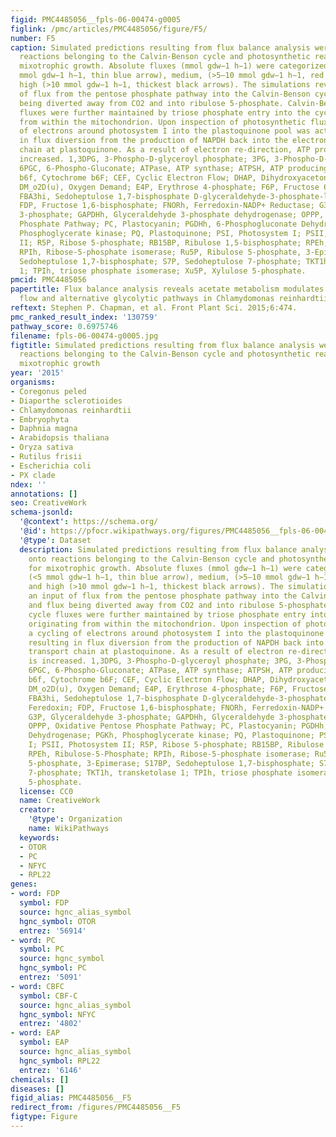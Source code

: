 ```yaml
---
figid: PMC4485056__fpls-06-00474-g0005
figlink: /pmc/articles/PMC4485056/figure/F5/
number: F5
caption: Simulated predictions resulting from flux balance analysis were mapped onto
  reactions belonging to the Calvin-Benson cycle and photosynthetic reactions for
  mixotrophic growth. Absolute fluxes (mmol gdw−1 h−1) were categorized as low (<5
  mmol gdw−1 h−1, thin blue arrow), medium, (>5–10 mmol gdw−1 h−1, red arrow) and
  high (>10 mmol gdw−1 h−1, thickest black arrows). The simulations revealed an input
  of flux from the pentose phosphate pathway into the Calvin-Benson cycle, and flux
  being diverted away from CO2 and into ribulose 5-phosphate. Calvin-Benson cycle
  fluxes were further maintained by triose phosphate entry into the cycle, originating
  from within the mitochondrion. Upon inspection of photosynthetic fluxes, a cycling
  of electrons around photosystem I into the plastoquinone pool was active, resulting
  in flux diversion from the production of NAPDH back into the electron transport
  chain at plastoquinone. As a result of electron re-direction, ATP production is
  increased. 1,3DPG, 3-Phospho-D-glyceroyl phosphate; 3PG, 3-Phospho-D-glycerate;
  6PGC, 6-Phospho-Gluconate; ATPase, ATP synthase; ATPSH, ATP producing synthase;
  b6f, Cytochrome b6F; CEF, Cyclic Electron Flow; DHAP, Dihydroxyacetone phosphate;
  DM_o2D(u), Oxygen Demand; E4P, Erythrose 4-phosphate; F6P, Fructose 6-phosphate;
  FBA3hi, Sedoheptulose 1,7-bisphosphate D-glyceraldehyde-3-phosphate-lyase; FD, Feredoxin;
  FDP, Fructose 1,6-bisphosphate; FNORh, Ferredoxin-NADP+ Reductase; G3P, Glyceraldehyde
  3-phosphate; GAPDHh, Glyceraldehyde 3-phosphate dehydrogenase; OPPP, Oxidative Pentose
  Phosphate Pathway; PC, Plastocyanin; PGDHh, 6-Phosphogluconate Dehydrogenase; PGKh,
  Phosphoglycerate kinase; PQ, Plastoquinone; PSI, Photosystem I; PSII, Photosystem
  II; R5P, Ribose 5-phosphate; RB15BP, Ribulose 1,5-bisphosphate; RPEh, Ribulose-5-Phosphate;
  RPIh, Ribose-5-phosphate isomerase; Ru5P, Ribulose 5-phosphate, 3-Epimerase; S17BP,
  Sedoheptulose 1,7-bisphosphate; S7P, Sedoheptulose 7-phosphate; TKT1h, transketolase
  1; TPIh, triose phosphate isomerase; Xu5P, Xylulose 5-phosphate.
pmcid: PMC4485056
papertitle: Flux balance analysis reveals acetate metabolism modulates cyclic electron
  flow and alternative glycolytic pathways in Chlamydomonas reinhardtii.
reftext: Stephen P. Chapman, et al. Front Plant Sci. 2015;6:474.
pmc_ranked_result_index: '130759'
pathway_score: 0.6975746
filename: fpls-06-00474-g0005.jpg
figtitle: Simulated predictions resulting from flux balance analysis were mapped onto
  reactions belonging to the Calvin-Benson cycle and photosynthetic reactions for
  mixotrophic growth
year: '2015'
organisms:
- Coregonus peled
- Diaporthe sclerotioides
- Chlamydomonas reinhardtii
- Embryophyta
- Daphnia magna
- Arabidopsis thaliana
- Oryza sativa
- Rutilus frisii
- Escherichia coli
- PX clade
ndex: ''
annotations: []
seo: CreativeWork
schema-jsonld:
  '@context': https://schema.org/
  '@id': https://pfocr.wikipathways.org/figures/PMC4485056__fpls-06-00474-g0005.html
  '@type': Dataset
  description: Simulated predictions resulting from flux balance analysis were mapped
    onto reactions belonging to the Calvin-Benson cycle and photosynthetic reactions
    for mixotrophic growth. Absolute fluxes (mmol gdw−1 h−1) were categorized as low
    (<5 mmol gdw−1 h−1, thin blue arrow), medium, (>5–10 mmol gdw−1 h−1, red arrow)
    and high (>10 mmol gdw−1 h−1, thickest black arrows). The simulations revealed
    an input of flux from the pentose phosphate pathway into the Calvin-Benson cycle,
    and flux being diverted away from CO2 and into ribulose 5-phosphate. Calvin-Benson
    cycle fluxes were further maintained by triose phosphate entry into the cycle,
    originating from within the mitochondrion. Upon inspection of photosynthetic fluxes,
    a cycling of electrons around photosystem I into the plastoquinone pool was active,
    resulting in flux diversion from the production of NAPDH back into the electron
    transport chain at plastoquinone. As a result of electron re-direction, ATP production
    is increased. 1,3DPG, 3-Phospho-D-glyceroyl phosphate; 3PG, 3-Phospho-D-glycerate;
    6PGC, 6-Phospho-Gluconate; ATPase, ATP synthase; ATPSH, ATP producing synthase;
    b6f, Cytochrome b6F; CEF, Cyclic Electron Flow; DHAP, Dihydroxyacetone phosphate;
    DM_o2D(u), Oxygen Demand; E4P, Erythrose 4-phosphate; F6P, Fructose 6-phosphate;
    FBA3hi, Sedoheptulose 1,7-bisphosphate D-glyceraldehyde-3-phosphate-lyase; FD,
    Feredoxin; FDP, Fructose 1,6-bisphosphate; FNORh, Ferredoxin-NADP+ Reductase;
    G3P, Glyceraldehyde 3-phosphate; GAPDHh, Glyceraldehyde 3-phosphate dehydrogenase;
    OPPP, Oxidative Pentose Phosphate Pathway; PC, Plastocyanin; PGDHh, 6-Phosphogluconate
    Dehydrogenase; PGKh, Phosphoglycerate kinase; PQ, Plastoquinone; PSI, Photosystem
    I; PSII, Photosystem II; R5P, Ribose 5-phosphate; RB15BP, Ribulose 1,5-bisphosphate;
    RPEh, Ribulose-5-Phosphate; RPIh, Ribose-5-phosphate isomerase; Ru5P, Ribulose
    5-phosphate, 3-Epimerase; S17BP, Sedoheptulose 1,7-bisphosphate; S7P, Sedoheptulose
    7-phosphate; TKT1h, transketolase 1; TPIh, triose phosphate isomerase; Xu5P, Xylulose
    5-phosphate.
  license: CC0
  name: CreativeWork
  creator:
    '@type': Organization
    name: WikiPathways
  keywords:
  - OTOR
  - PC
  - NFYC
  - RPL22
genes:
- word: FDP
  symbol: FDP
  source: hgnc_alias_symbol
  hgnc_symbol: OTOR
  entrez: '56914'
- word: PC
  symbol: PC
  source: hgnc_symbol
  hgnc_symbol: PC
  entrez: '5091'
- word: CBFC
  symbol: CBF-C
  source: hgnc_alias_symbol
  hgnc_symbol: NFYC
  entrez: '4802'
- word: EAP
  symbol: EAP
  source: hgnc_alias_symbol
  hgnc_symbol: RPL22
  entrez: '6146'
chemicals: []
diseases: []
figid_alias: PMC4485056__F5
redirect_from: /figures/PMC4485056__F5
figtype: Figure
---
```

